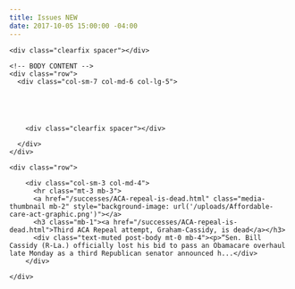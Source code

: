 ```yaml
---
title: Issues NEW
date: 2017-10-05 15:00:00 -04:00
---
```


<div class="container">

    <div class="clearfix spacer"></div>

    <!-- BODY CONTENT -->
    <div class="row">
      <div class="col-sm-7 col-md-6 col-lg-5">
        


        

        <div class="clearfix spacer"></div>

      </div>
    </div>

    <div class="row">
      
        <div class="col-sm-3 col-md-4">
          <hr class="mt-3 mb-3">
          <a href="/successes/ACA-repeal-is-dead.html" class="media-thumbnail mb-2" style="background-image: url('/uploads/Affordable-care-act-graphic.png')"></a>
          <h3 class="mb-1"><a href="/successes/ACA-repeal-is-dead.html">Third ACA Repeal attempt, Graham-Cassidy, is dead</a></h3>
          <div class="text-muted post-body mt-0 mb-4"><p>“Sen. Bill Cassidy (R-La.) officially lost his bid to pass an Obamacare overhaul late Monday as a third Republican senator announced h...</div>
        </div>
      
    </div>

  </div><!-- END CONTAINER -->